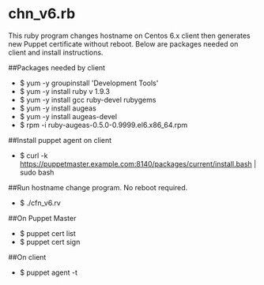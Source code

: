 chn_v6.rb
====

This ruby program changes hostname on Centos 6.x client then generates new Puppet certificate without reboot.
Below are packages needed on client and install instructions.

##Packages needed by client

- $ yum -y groupinstall 'Development Tools' <cr>
- $ yum -y install ruby <cr> v 1.9.3 <cr>
- $ yum -y install gcc ruby-devel rubygems <cr>
- $ yum -y install augeas <cr>
- $ yum -y install augeas-devel <cr>
- $ rpm -i ruby-augeas-0.5.0-0.9999.el6.x86_64.rpm <cr>

##Install puppet agent on client

- $ curl -k https://puppetmaster.example.com:8140/packages/current/install.bash | sudo bash <cr>

##Run hostname change program. No reboot required.

- $ ./cfn_v6.rv <cr>

##On Puppet Master

- $ puppet cert list <cr>
- $ puppet cert sign <hostname> <cr>

##On client

- $ puppet agent -t <cr>


